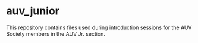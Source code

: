 # auv_junior

This repository contains files used during introduction sessions for the AUV Society members in the AUV Jr. section.